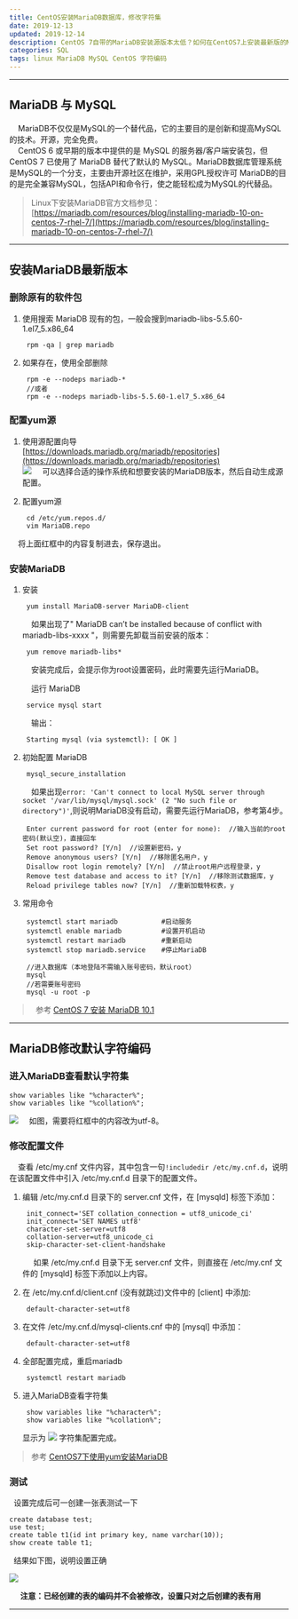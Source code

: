 ```yaml
---
title: CentOS安装MariaDB数据库，修改字符集
date: 2019-12-13
updated: 2019-12-14
description: CentOS 7自带的MariaDB安装源版本太低？如何在CentOS7上安装最新版的MariaDB数据库，以及安装后的字符编码设置，解决中文乱码问题。
categories: SQL
tags: linux MariaDB MySQL CentOS 字符编码
---
```


---

## MariaDB 与 MySQL

&nbsp;&nbsp;&nbsp;&nbsp;MariaDB不仅仅是MySQL的一个替代品，它的主要目的是创新和提高MySQL的技术。开源，完全免费。  
&nbsp;&nbsp;&nbsp;&nbsp;CentOS 6 或早期的版本中提供的是 MySQL 的服务器/客户端安装包，但 CentOS 7 已使用了 MariaDB 替代了默认的 MySQL。MariaDB数据库管理系统是MySQL的一个分支，主要由开源社区在维护，采用GPL授权许可 MariaDB的目的是完全兼容MySQL，包括API和命令行，使之能轻松成为MySQL的代替品。

> Linux下安装MariaDB官方文档参见：[https://mariadb.com/resources/blog/installing-mariadb-10-on-centos-7-rhel-7/](https://mariadb.com/resources/blog/installing-mariadb-10-on-centos-7-rhel-7/)  

---

## 安装MariaDB最新版本

### 删除原有的软件包

1. 使用搜索 MariaDB 现有的包，一般会搜到mariadb-libs-5.5.60-1.el7_5.x86_64

        rpm -qa | grep mariadb

2. 如果存在，使用全部删除  

        rpm -e --nodeps mariadb-*
        //或者
        rpm -e --nodeps mariadb-libs-5.5.60-1.el7_5.x86_64

### 配置yum源

1. 使用源配置向导  
    [https://downloads.mariadb.org/mariadb/repositories](https://downloads.mariadb.org/mariadb/repositories)  
    ![](/post_image/yum_mariadb.png)
    &nbsp;&nbsp;&nbsp;&nbsp;可以选择合适的操作系统和想要安装的MariaDB版本，然后自动生成源配置。  

2. 配置yum源

        cd /etc/yum.repos.d/
        vim MariaDB.repo

&nbsp;&nbsp;&nbsp;&nbsp;将上面红框中的内容复制进去，保存退出。  

### 安装MariaDB

1. 安装

        yum install MariaDB-server MariaDB-client

    &nbsp;&nbsp;&nbsp;&nbsp;如果出现了" MariaDB can’t be installed because of conflict with mariadb-libs-xxxx "，则需要先卸载当前安装的版本：

        yum remove mariadb-libs*

    &nbsp;&nbsp;&nbsp;&nbsp;安装完成后，会提示你为root设置密码，此时需要先运行MariaDB。  

    &nbsp;&nbsp;&nbsp;&nbsp;运行 MariaDB

        service mysql start

    &nbsp;&nbsp;&nbsp;&nbsp;输出：

        Starting mysql (via systemctl): [ OK ]

2. 初始配置 MariaDB

        mysql_secure_installation

    &nbsp;&nbsp;&nbsp;&nbsp;如果出现`error: 'Can't connect to local MySQL server through socket '/var/lib/mysql/mysql.sock' (2 "No such file or directory")'`,则说明MariaDB没有启动，需要先运行MariaDB，参考第4步。

        Enter current password for root (enter for none):  //输入当前的root密码(默认空)，直接回车
        Set root password? [Y/n]  //设置新密码，y
        Remove anonymous users? [Y/n]  //移除匿名用户，y
        Disallow root login remotely? [Y/n]  //禁止root用户远程登录，y
        Remove test database and access to it? [Y/n]  //移除测试数据库，y
        Reload privilege tables now? [Y/n]  //重新加载特权表，y

3. 常用命令

        systemctl start mariadb           #启动服务
        systemctl enable mariadb          #设置开机启动
        systemctl restart mariadb         #重新启动
        systemctl stop mariadb.service    #停止MariaDB

        //进入数据库（本地登陆不需输入账号密码，默认root）
        mysql 
        //若需要账号密码
        mysql -u root -p

> &nbsp;&nbsp;参考 [CentOS 7 安装 MariaDB 10.1](https://www.jianshu.com/p/61e9cbd1b675)

---

## MariaDB修改默认字符编码

### 进入MariaDB查看默认字符集

    show variables like "%character%";
    show variables like "%collation%";

![](/post_image/mariadb_char.png)
&nbsp;&nbsp;&nbsp;&nbsp;如图，需要将红框中的内容改为utf-8。

### 修改配置文件

&nbsp;&nbsp;&nbsp;&nbsp;查看 /etc/my.cnf 文件内容，其中包含一句`!includedir /etc/my.cnf.d`，说明在该配置文件中引入 /etc/my.cnf.d 目录下的配置文件。  

1. 编辑 /etc/my.cnf.d 目录下的 server.cnf 文件，在 [mysqld] 标签下添加：

        init_connect='SET collation_connection = utf8_unicode_ci' 
        init_connect='SET NAMES utf8' 
        character-set-server=utf8 
        collation-server=utf8_unicode_ci 
        skip-character-set-client-handshake

    &nbsp;&nbsp;&nbsp;&nbsp; 如果 /etc/my.cnf.d 目录下无 server.cnf 文件，则直接在 /etc/my.cnf 文件的 [mysqld] 标签下添加以上内容。

2. 在 /etc/my.cnf.d/client.cnf (没有就跳过)文件中的 [client] 中添加:

        default-character-set=utf8

3. 在文件 /etc/my.cnf.d/mysql-clients.cnf 中的 [mysql] 中添加：

        default-character-set=utf8

4. 全部配置完成，重启mariadb

        systemctl restart mariadb

5. 进入MariaDB查看字符集

        show variables like "%character%";
        show variables like "%collation%";

    显示为
    ![](/post_image/mariadb_char_m.png)
    字符集配置完成。  

> 参考 [CentOS7下使用yum安装MariaDB](https://www.cnblogs.com/river2005/p/6813618.html)

### 测试

&nbsp;&nbsp;设置完成后可一创建一张表测试一下

    create database test;
    use test;
    create table t1(id int primary key, name varchar(10));
    show create table t1;

&nbsp;&nbsp;结果如下图，说明设置正确

![](/post_image/mariadb_success.png)

&nbsp;&nbsp;&nbsp;&nbsp; **注意：已经创建的表的编码并不会被修改，设置只对之后创建的表有用**

---
